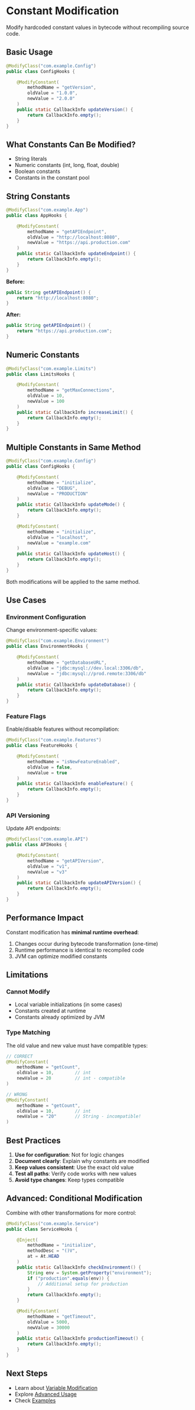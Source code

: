 # Constant Modification

Modify hardcoded constant values in bytecode without recompiling source code.

## Basic Usage

```java
@ModifyClass("com.example.Config")
public class ConfigHooks {

    @ModifyConstant(
        methodName = "getVersion",
        oldValue = "1.0.0",
        newValue = "2.0.0"
    )
    public static CallbackInfo updateVersion() {
        return CallbackInfo.empty();
    }
}
```

## What Constants Can Be Modified?

- String literals
- Numeric constants (int, long, float, double)
- Boolean constants
- Constants in the constant pool

## String Constants

```java
@ModifyClass("com.example.App")
public class AppHooks {

    @ModifyConstant(
        methodName = "getAPIEndpoint",
        oldValue = "http://localhost:8080",
        newValue = "https://api.production.com"
    )
    public static CallbackInfo updateEndpoint() {
        return CallbackInfo.empty();
    }
}
```

**Before:**
```java
public String getAPIEndpoint() {
    return "http://localhost:8080";
}
```

**After:**
```java
public String getAPIEndpoint() {
    return "https://api.production.com";
}
```

## Numeric Constants

```java
@ModifyClass("com.example.Limits")
public class LimitsHooks {

    @ModifyConstant(
        methodName = "getMaxConnections",
        oldValue = 10,
        newValue = 100
    )
    public static CallbackInfo increaseLimit() {
        return CallbackInfo.empty();
    }
}
```

## Multiple Constants in Same Method

```java
@ModifyClass("com.example.Config")
public class ConfigHooks {

    @ModifyConstant(
        methodName = "initialize",
        oldValue = "DEBUG",
        newValue = "PRODUCTION"
    )
    public static CallbackInfo updateMode() {
        return CallbackInfo.empty();
    }

    @ModifyConstant(
        methodName = "initialize",
        oldValue = "localhost",
        newValue = "example.com"
    )
    public static CallbackInfo updateHost() {
        return CallbackInfo.empty();
    }
}
```

Both modifications will be applied to the same method.

## Use Cases

### Environment Configuration

Change environment-specific values:

```java
@ModifyClass("com.example.Environment")
public class EnvironmentHooks {

    @ModifyConstant(
        methodName = "getDatabaseURL",
        oldValue = "jdbc:mysql://dev.local:3306/db",
        newValue = "jdbc:mysql://prod.remote:3306/db"
    )
    public static CallbackInfo updateDatabase() {
        return CallbackInfo.empty();
    }
}
```

### Feature Flags

Enable/disable features without recompilation:

```java
@ModifyClass("com.example.Features")
public class FeatureHooks {

    @ModifyConstant(
        methodName = "isNewFeatureEnabled",
        oldValue = false,
        newValue = true
    )
    public static CallbackInfo enableFeature() {
        return CallbackInfo.empty();
    }
}
```

### API Versioning

Update API endpoints:

```java
@ModifyClass("com.example.API")
public class APIHooks {

    @ModifyConstant(
        methodName = "getAPIVersion",
        oldValue = "v1",
        newValue = "v3"
    )
    public static CallbackInfo updateAPIVersion() {
        return CallbackInfo.empty();
    }
}
```

## Performance Impact

Constant modification has **minimal runtime overhead**:

1. Changes occur during bytecode transformation (one-time)
2. Runtime performance is identical to recompiled code
3. JVM can optimize modified constants

## Limitations

### Cannot Modify

- Local variable initializations (in some cases)
- Constants created at runtime
- Constants already optimized by JVM

### Type Matching

The old value and new value must have compatible types:

```java
// CORRECT
@ModifyConstant(
    methodName = "getCount",
    oldValue = 10,        // int
    newValue = 20         // int - compatible
)

// WRONG
@ModifyConstant(
    methodName = "getCount",
    oldValue = 10,        // int
    newValue = "20"       // String - incompatible!
)
```

## Best Practices

1. **Use for configuration**: Not for logic changes
2. **Document clearly**: Explain why constants are modified
3. **Keep values consistent**: Use the exact old value
4. **Test all paths**: Verify code works with new values
5. **Avoid type changes**: Keep types compatible

## Advanced: Conditional Modification

Combine with other transformations for more control:

```java
@ModifyClass("com.example.Service")
public class ServiceHooks {

    @Inject(
        methodName = "initialize",
        methodDesc = "()V",
        at = At.HEAD
    )
    public static CallbackInfo checkEnvironment() {
        String env = System.getProperty("environment");
        if ("production".equals(env)) {
            // Additional setup for production
        }
        return CallbackInfo.empty();
    }

    @ModifyConstant(
        methodName = "getTimeout",
        oldValue = 5000,
        newValue = 30000
    )
    public static CallbackInfo productionTimeout() {
        return CallbackInfo.empty();
    }
}
```

## Next Steps

- Learn about [Variable Modification](./variable-modification.md)
- Explore [Advanced Usage](./advanced-usage.md)
- Check [Examples](./examples.md)
